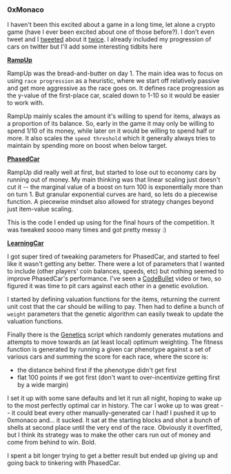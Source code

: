 ### 0xMonaco

I haven't been this excited about a game in a long time, let alone a crypto game (have I ever been excited about one of those before?). I don't even tweet and I [tweeted](https://mobile.twitter.com/MarkToda/status/1561506500899524608) about it [twice](https://mobile.twitter.com/MarkToda/status/1561528894078955521). I already included my progression of cars on twitter but I'll add some interesting tidbits here


**[RampUp](./src/cars/RampUp.sol)**

RampUp was the bread-and-butter on day 1. The main idea was to focus on using `race progression` as a heuristic, where we start off relatively passive and get more aggressive as the race goes on. It defines race progression as the y-value of the first-place car, scaled down to 1-10 so it would be easier to work with.

RampUp mainly scales the amount it's willing to spend for items, always as a proportion of its balance. So, early in the game it may only be willing to spend 1/10 of its money, while later on it would be willing to spend half or more. It also scales the `speed threshold` which it generally always tries to maintain by spending more on boost when below target.


**[PhasedCar](./src/cars/PhasedCar.sol)**

RampUp did really well at first, but started to lose out to economy cars by running out of money. My main thinking was that linear scaling just doesn't cut it -- the marginal value of a boost on turn 100 is exponentially more than on turn 1. But granular exponential curves are hard, so lets do a piecewise function. A piecewise mindset also allowed for strategy changes beyond just item-value scaling.

This is the code I ended up using for the final hours of the competition. It was tweaked soooo many times and got pretty messy :)


**[LearningCar](./src/cars/Learning.sol)**

I got super tired of tweaking parameters for PhasedCar, and started to feel like it wasn't getting any better. There were a lot of parameters that I wanted to include (other players' coin balances, speeds, etc) but nothing seemed to improve PhasedCar's performance. I've seen a [CodeBullet](https://www.youtube.com/c/CodeBullet) video or two, so figured it was time to pit cars against each other in a genetic evolution.

I started by defining valuation functions for the items, returning the current unit cost that the car should be willing to pay. Then had to define a bunch of `weight` parameters that the genetic algorithm can easily tweak to update the valuation functions. 

Finally there is the [Genetics](./genetics/src/index.ts) script which randomly generates mutations and attempts to move towards an (at least local) optimum weighting. The fitness function is generated by running a given car phenotype against a set of various cars and summing the score for each race, where the score is:
- the distance behind first if the phenotype didn't get first
- flat 100 points if we got first (don't want to over-incentivize getting first by a wide margin)

I set it up with some sane defaults and let it run all night, hoping to wake up to the most perfectly optimal car in history. The car I woke up to was great -- it could beat every other manually-generated car I had! I pushed it up to 0xmonaco and... it sucked. It sat at the starting blocks and shot a bunch of shells at second place until the very end of the race. Obviously it overfitted, but I think its strategy was to make the other cars run out of money and come from behind to win. Bold.

I spent a bit longer trying to get a better result but ended up giving up and going back to tinkering with PhasedCar.

